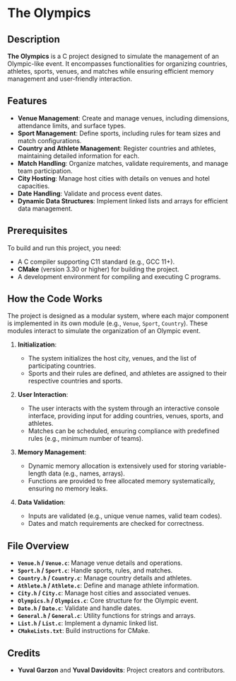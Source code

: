 # The Olympics

## Description
**The Olympics** is a C project designed to simulate the management of an Olympic-like event. It encompasses functionalities for organizing countries, athletes, sports, venues, and matches while ensuring efficient memory management and user-friendly interaction.

## Features
- **Venue Management**: Create and manage venues, including dimensions, attendance limits, and surface types.
- **Sport Management**: Define sports, including rules for team sizes and match configurations.
- **Country and Athlete Management**: Register countries and athletes, maintaining detailed information for each.
- **Match Handling**: Organize matches, validate requirements, and manage team participation.
- **City Hosting**: Manage host cities with details on venues and hotel capacities.
- **Date Handling**: Validate and process event dates.
- **Dynamic Data Structures**: Implement linked lists and arrays for efficient data management.

## Prerequisites
To build and run this project, you need:
- A C compiler supporting C11 standard (e.g., GCC 11+).
- **CMake** (version 3.30 or higher) for building the project.
- A development environment for compiling and executing C programs.

## How the Code Works
The project is designed as a modular system, where each major component is implemented in its own module (e.g., `Venue`, `Sport`, `Country`). These modules interact to simulate the organization of an Olympic event. 

1. **Initialization**:
   - The system initializes the host city, venues, and the list of participating countries.
   - Sports and their rules are defined, and athletes are assigned to their respective countries and sports.

2. **User Interaction**:
   - The user interacts with the system through an interactive console interface, providing input for adding countries, venues, sports, and athletes.
   - Matches can be scheduled, ensuring compliance with predefined rules (e.g., minimum number of teams).

3. **Memory Management**:
   - Dynamic memory allocation is extensively used for storing variable-length data (e.g., names, arrays).
   - Functions are provided to free allocated memory systematically, ensuring no memory leaks.

4. **Data Validation**:
   - Inputs are validated (e.g., unique venue names, valid team codes).
   - Dates and match requirements are checked for correctness.

## File Overview
- **`Venue.h` / `Venue.c`**: Manage venue details and operations.
- **`Sport.h` / `Sport.c`**: Handle sports, rules, and matches.
- **`Country.h` / `Country.c`**: Manage country details and athletes.
- **`Athlete.h` / `Athlete.c`**: Define and manage athlete information.
- **`City.h` / `City.c`**: Manage host cities and associated venues.
- **`Olympics.h` / `Olympics.c`**: Core structure for the Olympic event.
- **`Date.h` / `Date.c`**: Validate and handle dates.
- **`General.h` / `General.c`**: Utility functions for strings and arrays.
- **`List.h` / `List.c`**: Implement a dynamic linked list.
- **`CMakeLists.txt`**: Build instructions for CMake.

## Credits
- **Yuval Garzon** and **Yuval Davidovits**: Project creators and contributors.


